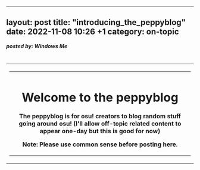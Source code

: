  ---
 layout: post
 title:  "introducing_the_peppyblog"
 date:   2022-11-08 10:26 +1
 category: on-topic
 ---


<b><i><p>posted by: Windows Me</p></i></b>
 <p align="center">
    <h1 align="center">
       <table align="center">
          <th align="center">
            <table><th><h1>Welcome to the peppyblog</h1>
              <p>The peppyblog is for osu! creators to blog random stuff going around osu! (I'll allow off-topic related content to appear one-day but this is good for now)</p>
             <p>Note: Please use common sense before posting here.</p>
